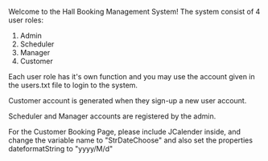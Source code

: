 Welcome to the Hall Booking Management System!
The system consist of 4 user roles:
1. Admin
2. Scheduler
3. Manager
4. Customer

Each user role has it's own function and you may use the account given in the users.txt file to login to the system.

Customer account is generated when they sign-up a new user account.

Scheduler and Manager accounts are registered by the admin.


For the Customer Booking Page, please include JCalender inside, and change the variable name to "StrDateChoose" 
and also set the properties dateformatString to "yyyy/M/d"
